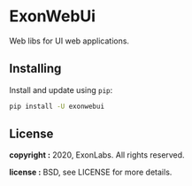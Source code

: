 # ExonWebUi #

Web libs for UI web applications.


## Installing ##

Install and update using `pip`:

```bash
pip install -U exonwebui
```

## License ##

**copyright :**  2020, ExonLabs. All rights reserved.

**license :**  BSD, see LICENSE for more details.
